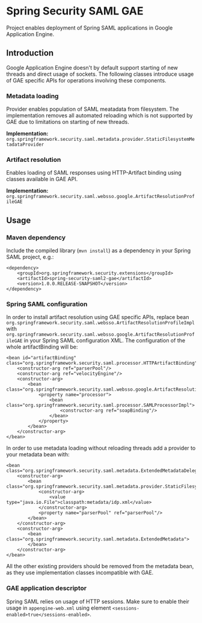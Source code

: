 # Spring Security SAML GAE

Project enables deployment of Spring SAML applications in Google Application Engine.

## Introduction

Google Application Engine doesn't by default support starting of new threads and direct usage of sockets. The following classes introduce usage of GAE specific APIs for operations involving these components.

### Metadata loading

Provider enables population of SAML meatadata from filesystem. The implementation removes all automated reloading which is not supported by GAE due to limitations on starting of new threads.

**Implementation:** `org.springframework.security.saml.metadata.provider.StaticFilesystemMetadataProvider`

### Artifact resolution

Enables loading of SAML responses using HTTP-Artifact binding using classes available in GAE API.

**Implementation:** `org.springframework.security.saml.websso.google.ArtifactResolutionProfileGAE`

## Usage

### Maven dependency

Include the compiled library (`mvn install`) as a dependency in your Spring SAML project, e.g.:
```
<dependency>
    <groupId>org.springframework.security.extensions</groupId>
    <artifactId>spring-security-saml2-gae</artifactId>
    <version>1.0.0.RELEASE-SNAPSHOT</version>
</dependency>
```

### Spring SAML configuration

In order to install artifact resolution using GAE specific APIs, replace bean `org.springframework.security.saml.websso.ArtifactResolutionProfileImpl` with `org.springframework.security.saml.websso.google.ArtifactResolutionProfileGAE` in your Spring SAML configuration XML. The configuration of the whole artifactBinding will be:

```
<bean id="artifactBinding" class="org.springframework.security.saml.processor.HTTPArtifactBinding">
    <constructor-arg ref="parserPool"/>
    <constructor-arg ref="velocityEngine"/>
    <constructor-arg>
        <bean class="org.springframework.security.saml.websso.google.ArtifactResolutionProfileGAE">
            <property name="processor">
                <bean class="org.springframework.security.saml.processor.SAMLProcessorImpl">
                    <constructor-arg ref="soapBinding"/>
                </bean>
            </property>
        </bean>
    </constructor-arg>
</bean>
```

In order to use metadata loading without reloading threads add a provider to your metadata bean with:

```
<bean class="org.springframework.security.saml.metadata.ExtendedMetadataDelegate">
    <constructor-arg>
        <bean class="org.springframework.security.saml.metadata.provider.StaticFilesystemMetadataProvider">
            <constructor-arg>
                <value type="java.io.File">classpath:metadata/idp.xml</value>
            </constructor-arg>
            <property name="parserPool" ref="parserPool"/>
        </bean>
    </constructor-arg>
    <constructor-arg>
        <bean class="org.springframework.security.saml.metadata.ExtendedMetadata">
        </bean>
    </constructor-arg>
</bean>
```

All the other existing providers should be removed from the metadata bean, as they use implementation classes incompatible with GAE.

### GAE application descriptor

Spring SAML relies on usage of HTTP sessions. Make sure to enable their usage in `appengine-web.xml` using element `<sessions-enabled>true</sessions-enabled>`.
